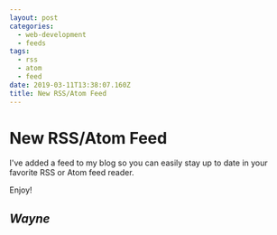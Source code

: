 ```yaml
---
layout: post
categories:
  - web-development
  - feeds
tags:
  - rss
  - atom
  - feed
date: 2019-03-11T13:38:07.160Z
title: New RSS/Atom Feed
---
```

# New RSS/Atom Feed

I've added a feed to my blog so you can easily stay up to date in your favorite RSS or Atom feed reader.

Enjoy!

## _**Wayne**_
